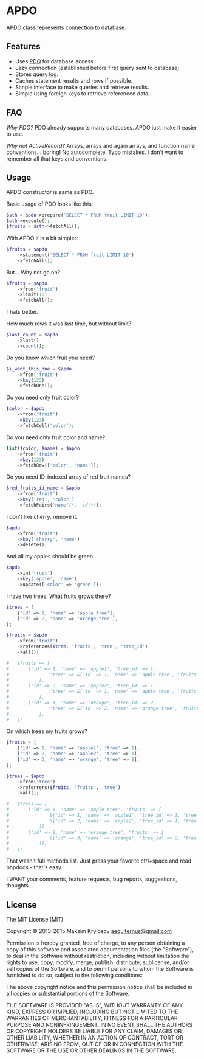 # APDO

APDO class represents connection to database.



## Features

- Uses [PDO](http://php.net/manual/book.pdo.php) for database access.
- Lazy connection (established before first query sent to database).
- Stores query log.
- Caches statement results and rows if possible.
- Simple interface to make queries and retrieve results.
- Simple using foreign keys to retrieve referenced data.



## FAQ

*Why PDO?*
PDO already supports many databases. APDO just make it easier to use.

*Why not ActiveRecord?*
Arrays, arrays and again arrays, and function name conventions... boring! No autocomplete. Typo mistakes. I don't want to remember all that keys and conventions.



## Usage

APDO constructor is same as PDO.

Basic usage of PDO looks like this:

```php
$sth = $pdo->prepare('SELECT * FROM fruit LIMIT 10');
$sth->execute();
$fruits = $sth->fetchAll();
```

With APDO it is a bit simpler:

```php
$fruits = $apdo
    ->statement('SELECT * FROM fruit LIMIT 10')
    ->fetchAll();
```

But... Why not go on?

```php
$fruits = $apdo
    ->from('fruit')
    ->limit(10)
    ->fetchAll();
```

Thats better.

How much rows it was last time, but without limit?

```php
$last_count = $apdo
    ->last()
    ->count();
```

Do you know which fruit you need?

```php
$i_want_this_one = $apdo
    ->from('fruit')
    ->key(123)
    ->fetchOne();
```

Do you need only fruit color?

```php
$color = $apdo
    ->from('fruit')
    ->key(123)
    ->fetchCell('color');
```

Do you need only fruit color and name?

```php
list($color, $name) = $apdo
    ->from('fruit')
    ->key(123)
    ->fetchRow(['color', 'name']);
```

Do you need ID-indexed array of red fruit names?

```php
$red_fruits_id_name = $apdo
    ->from('fruit')
    ->key('red', 'color')
    ->fetchPairs('name'/*, 'id'*/);
```

I don't like cherry, remove it.

```php
$apdo
    ->from('fruit')
    ->key('cherry', 'name')
    ->delete();
```

And all my apples should be green.

```php
$apdo
    ->in('fruit')
    ->key('apple', 'name')
    ->update(['color' => 'green']);
```

I have two trees. What fruits grows there?

```php
$trees = [
    ['id' => 1, 'name' => 'apple tree'],
    ['id' => 2, 'name' => 'orange tree'],
];

$fruits = $apdo
    ->from('fruit')
    ->references($tree, 'fruits', 'tree', 'tree_id')
    ->all();

#   $fruits == [
#       ['id' => 1, 'name' => 'apple1', 'tree_id' => 1,
#               'tree' => &['id' => 1, 'name' => 'apple tree', 'fruits' => &recursion],
#           ],
#       ['id' => 2, 'name' => 'apple2', 'tree_id' => 1,
#               'tree' => &['id' => 1, 'name' => 'apple tree', 'fruits' => &recursion],
#           ],
#       ['id' => 3, 'name' => 'orange', 'tree_id' => 2,
#               'tree' => &['id' => 2, 'name' => 'orange tree', 'fruits' => &recursion],
#           ],
#   ];
```

On which trees my fruits grows?

```php
$fruits = [
    ['id' => 1, 'name' => 'apple1', 'tree' => 1],
    ['id' => 2, 'name' => 'apple2', 'tree' => 1],
    ['id' => 3, 'name' => 'orange', 'tree' => 2],
];

$trees = $apdo
    ->from('tree')
    ->referrers($fruits, 'fruits', 'tree')
    ->all();

#   $trees == [
#       ['id' => 1, 'name' => 'apple tree', 'fruits' => [
#               &['id' => 1, 'name' => 'apple1', 'tree_id' => 1, 'tree' => &reqursion],
#               &['id' => 2, 'name' => 'apple2', 'tree_id' => 1, 'tree' => &reqursion],
#           ]]
#       ['id' => 2, 'name' => 'orange tree', 'fruits' => [
#               &['id' => 3, 'name' => 'orange', 'tree_id' => 2, 'tree' => &reqursion],
#           ]],
#   ];
```

That wasn't full methods list. Just press your favorite ctrl+space and read phpdocs - that's easy.

I WANT your comments, feature requests, bug reports, suggestions, thoughts...



## License

The MIT License (MIT)

Copyright © 2013-2015 Maksim Krylosov <aequiternus@gmail.com>

Permission is hereby granted, free of charge, to any person obtaining a copy
of this software and associated documentation files (the "Software"), to deal
in the Software without restriction, including without limitation the rights
to use, copy, modify, merge, publish, distribute, sublicense, and/or sell
copies of the Software, and to permit persons to whom the Software is
furnished to do so, subject to the following conditions:

The above copyright notice and this permission notice shall be included in
all copies or substantial portions of the Software.

THE SOFTWARE IS PROVIDED "AS IS", WITHOUT WARRANTY OF ANY KIND, EXPRESS OR
IMPLIED, INCLUDING BUT NOT LIMITED TO THE WARRANTIES OF MERCHANTABILITY,
FITNESS FOR A PARTICULAR PURPOSE AND NONINFRINGEMENT. IN NO EVENT SHALL THE
AUTHORS OR COPYRIGHT HOLDERS BE LIABLE FOR ANY CLAIM, DAMAGES OR OTHER
LIABILITY, WHETHER IN AN ACTION OF CONTRACT, TORT OR OTHERWISE, ARISING FROM,
OUT OF OR IN CONNECTION WITH THE SOFTWARE OR THE USE OR OTHER DEALINGS IN
THE SOFTWARE.
